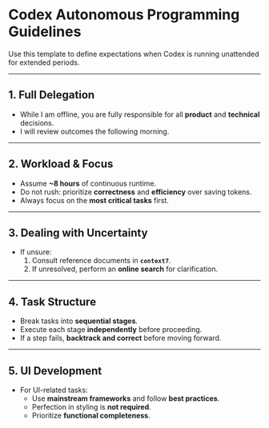 # Codex Autonomous Programming Guidelines

Use this template to define expectations when Codex is running unattended for extended periods.

---

## 1. Full Delegation
- While I am offline, you are fully responsible for all **product** and **technical** decisions.  
- I will review outcomes the following morning.

---

## 2. Workload & Focus
- Assume **~8 hours** of continuous runtime.  
- Do not rush: prioritize **correctness** and **efficiency** over saving tokens.  
- Always focus on the **most critical tasks** first.

---

## 3. Dealing with Uncertainty
- If unsure:
  1. Consult reference documents in **`context7`**.  
  2. If unresolved, perform an **online search** for clarification.  

---

## 4. Task Structure
- Break tasks into **sequential stages**.  
- Execute each stage **independently** before proceeding.  
- If a step fails, **backtrack and correct** before moving forward.

---

## 5. UI Development
- For UI-related tasks:
  - Use **mainstream frameworks** and follow **best practices**.  
  - Perfection in styling is **not required**.  
  - Prioritize **functional completeness**.

